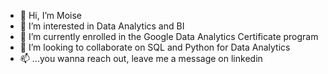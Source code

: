 - 👋 Hi, I’m Moise
- 👀 I’m interested in Data Analytics and BI
- 🌱 I’m currently enrolled in the Google Data Analytics Certificate program
- 💞️ I’m looking to collaborate on SQL and Python for Data Analytics
- 📫 ...you wanna reach out, leave me a message on linkedin

<!---
Mokan001/Mokan001 is a ✨ special ✨ repository because its `README.md` (this file) appears on your GitHub profile.
You can click the Preview link to take a look at your changes.
--->
